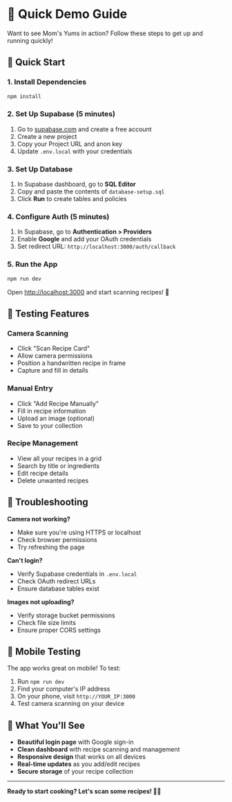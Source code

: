 # 🎯 Quick Demo Guide

Want to see Mom&apos;s Yums in action? Follow these steps to get up and running quickly!

## 🚀 Quick Start

### 1. Install Dependencies

```bash
npm install
```

### 2. Set Up Supabase (5 minutes)

1. Go to [supabase.com](https://supabase.com) and create a free account
2. Create a new project
3. Copy your Project URL and anon key
4. Update `.env.local` with your credentials

### 3. Set Up Database

1. In Supabase dashboard, go to **SQL Editor**
2. Copy and paste the contents of `database-setup.sql`
3. Click **Run** to create tables and policies

### 4. Configure Auth (5 minutes)

1. In Supabase, go to **Authentication > Providers**
2. Enable **Google** and add your OAuth credentials
3. Set redirect URL: `http://localhost:3000/auth/callback`

### 5. Run the App

```bash
npm run dev
```

Open [http://localhost:3000](http://localhost:3000) and start scanning recipes! 📱

## 🧪 Testing Features

### Camera Scanning

- Click "Scan Recipe Card"
- Allow camera permissions
- Position a handwritten recipe in frame
- Capture and fill in details

### Manual Entry

- Click "Add Recipe Manually"
- Fill in recipe information
- Upload an image (optional)
- Save to your collection

### Recipe Management

- View all your recipes in a grid
- Search by title or ingredients
- Edit recipe details
- Delete unwanted recipes

## 🔧 Troubleshooting

**Camera not working?**

- Make sure you're using HTTPS or localhost
- Check browser permissions
- Try refreshing the page

**Can't login?**

- Verify Supabase credentials in `.env.local`
- Check OAuth redirect URLs
- Ensure database tables exist

**Images not uploading?**

- Verify storage bucket permissions
- Check file size limits
- Ensure proper CORS settings

## 📱 Mobile Testing

The app works great on mobile! To test:

1. Run `npm run dev`
2. Find your computer's IP address
3. On your phone, visit `http://YOUR_IP:3000`
4. Test camera scanning on your device

## 🎉 What You'll See

- **Beautiful login page** with Google sign-in
- **Clean dashboard** with recipe scanning and management
- **Responsive design** that works on all devices
- **Real-time updates** as you add/edit recipes
- **Secure storage** of your recipe collection

---

**Ready to start cooking? Let's scan some recipes! 🍳✨**
